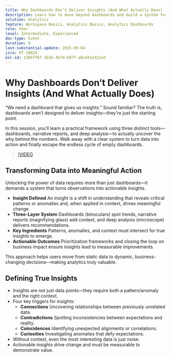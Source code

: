```yaml
---
title: Why Dashboards Don’t Deliver Insights (And What Actually Does)
description: Learn how to move beyond dashboards and build a system for insights with narrative reports, hypothesis testing, and actionable analytics strategies.
solution: Analytics
feature: Workspace Basics, Analytics Basics, Analytics Dashboards
role: User
level: Intermediate, Experienced
doc-type: Event
duration: 0
last-substantial-update: 2025-09-04
jira: KT-18824
exl-id: 1366ff6f-3b2b-4b7d-b97f-a6cd41e322ed
---
```

# Why Dashboards Don’t Deliver Insights (And What Actually Does)

“We need a dashboard that gives us insights.” Sound familiar? The truth is, dashboards aren’t designed to deliver insights—they're just the starting point.

In this session, you’ll learn a practical framework using three distinct tools—dashboards, narrative reports, and deep analysis—to actually uncover the why behind the numbers. Walk away with a clear system to turn data into action and finally escape the endless cycle of empty dashboards.

>[!VIDEO](https://video.tv.adobe.com/v/3471120/?learn=on&enablevpops)

## Transforming Data into Meaningful Action

Unlocking the power of data requires more than just dashboards—it demands a system that turns observations into actionable insights.

* **Insight Defined** An insight is a shift in understanding that reveals critical patterns or anomalies and, when applied in context, drives meaningful change.
* **Three-Layer System** Dashboards (binoculars) spot trends, narrative reports (magnifying glass) add context, and deep analysis (microscope) delivers recommendations.
* **Key Ingredients** Patterns, anomalies, and context must intersect for true insights to emerge.
* **Actionable Outcomes** Prioritization frameworks and closing the loop on business impact ensure insights lead to measurable improvements.

This approach helps users move from static data to dynamic, business-changing decisions—making analytics truly valuable.

## Defining True Insights

* Insights are not just data points—they require both a pattern/anomaly and the right context.
* Four key triggers for insights:
  * **Connections** Uncovering relationships between previously unrelated data.
  * **Contradictions** Spotting inconsistencies between expectations and reality.
  * **Coincidences** Identifying unexpected alignments or correlations.
  * **Curiosities** Investigating anomalies that defy expectations.
* Without context, even the most interesting data is just noise.
* Actionable insights drive change and must be measurable to demonstrate value.
